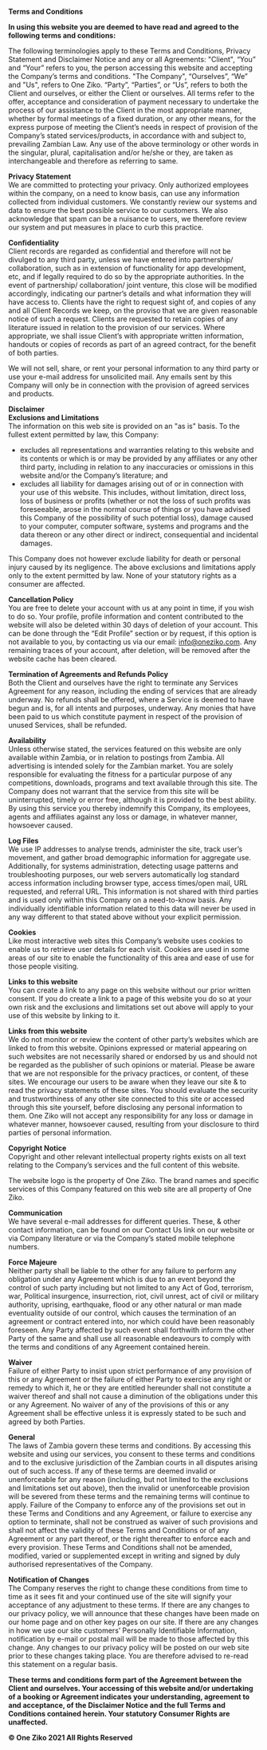 **Terms and Conditions**

**In using this website you are deemed to have read and agreed to the following terms and conditions:**

The following terminologies apply to these Terms and Conditions, Privacy Statement and Disclaimer Notice and any or all Agreements: "Client", “You” and “Your” refers to you, the person accessing this website and accepting the Company’s terms and conditions. "The Company", “Ourselves”, “We” and "Us", refers to One Ziko. “Party”, “Parties”, or “Us”, refers to both the Client and ourselves, or either the Client or ourselves. All terms refer to the offer, acceptance and consideration of payment necessary to undertake the process of our assistance to the Client in the most appropriate manner, whether by formal meetings of a fixed duration, or any other means, for the express purpose of meeting the Client’s needs in respect of provision of the Company’s stated services/products, in accordance with and subject to, prevailing Zambian Law. Any use of the above terminology or other words in the singular, plural, capitalisation and/or he/she or they, are taken as interchangeable and therefore as referring to same.

**Privacy Statement**  
We are committed to protecting your privacy. Only authorized employees within the company, on a need to know basis, can use any information collected from individual customers. We constantly review our systems and data to ensure the best possible service to our customers. We also acknowledge that spam can be a nuisance to users, we therefore review our system and put measures in place to curb this practice.

**Confidentiality**  
Client records are regarded as confidential and therefore will not be divulged to any third party, unless we have entered into partnership/ collaboration, such as in extension of functionality for app development, etc, and if legally required to do so by the appropriate authorities. In the event of partnership/ collaboration/ joint venture, this close will be modified accordingly, indicating our partner’s details and what information they will have access to. Clients have the right to request sight of, and copies of any and all Client Records we keep, on the proviso that we are given reasonable notice of such a request. Clients are requested to retain copies of any literature issued in relation to the provision of our services. Where appropriate, we shall issue Client’s with appropriate written information, handouts or copies of records as part of an agreed contract, for the benefit of both parties.

We will not sell, share, or rent your personal information to any third party or use your e-mail address for unsolicited mail. Any emails sent by this Company will only be in connection with the provision of agreed services and products.

**Disclaimer**  
**Exclusions and Limitations**  
The information on this web site is provided on an "as is" basis. To the fullest extent permitted by law, this Company:

- excludes all representations and warranties relating to this website and its contents or which is or may be provided by any affiliates or any other third party, including in relation to any inaccuracies or omissions in this website and/or the Company’s literature; and
- excludes all liability for damages arising out of or in connection with your use of this website. This includes, without limitation, direct loss, loss of business or profits (whether or not the loss of such profits was foreseeable, arose in the normal course of things or you have advised this Company of the possibility of such potential loss), damage caused to your computer, computer software, systems and programs and the data thereon or any other direct or indirect, consequential and incidental damages.

This Company does not however exclude liability for death or personal injury caused by its negligence. The above exclusions and limitations apply only to the extent permitted by law. None of your statutory rights as a consumer are affected.

**Cancellation Policy**  
You are free to delete your account with us at any point in time, if you wish to do so. Your profile, profile information and content contributed to the website will also be deleted within 30 days of deletion of your account. This can be done through the “Edit Profile” section or by request, if this option is not available to you, by contacting us via our email: info@oneziko.com. Any remaining traces of your account, after deletion, will be removed after the website cache has been cleared.

**Termination of Agreements and Refunds Policy**  
Both the Client and ourselves have the right to terminate any Services Agreement for any reason, including the ending of services that are already underway. No refunds shall be offered, where a Service is deemed to have begun and is, for all intents and purposes, underway. Any monies that have been paid to us which constitute payment in respect of the provision of unused Services, shall be refunded.

**Availability**  
Unless otherwise stated, the services featured on this website are only available within Zambia, or in relation to postings from Zambia. All advertising is intended solely for the Zambian market. You are solely responsible for evaluating the fitness for a particular purpose of any competitions, downloads, programs and text available through this site. The Company does not warrant that the service from this site will be uninterrupted, timely or error free, although it is provided to the best ability. By using this service you thereby indemnify this Company, its employees, agents and affiliates against any loss or damage, in whatever manner, howsoever caused.

**Log Files**  
We use IP addresses to analyse trends, administer the site, track user’s movement, and gather broad demographic information for aggregate use. Additionally, for systems administration, detecting usage patterns and troubleshooting purposes, our web servers automatically log standard access information including browser type, access times/open mail, URL requested, and referral URL. This information is not shared with third parties and is used only within this Company on a need-to-know basis. Any individually identifiable information related to this data will never be used in any way different to that stated above without your explicit permission.

**Cookies**  
Like most interactive web sites this Company’s website uses cookies to enable us to retrieve user details for each visit. Cookies are used in some areas of our site to enable the functionality of this area and ease of use for those people visiting.

**Links to this website**  
You can create a link to any page on this website without our prior written consent. If you do create a link to a page of this website you do so at your own risk and the exclusions and limitations set out above will apply to your use of this website by linking to it.

**Links from this website**  
We do not monitor or review the content of other party’s websites which are linked to from this website. Opinions expressed or material appearing on such websites are not necessarily shared or endorsed by us and should not be regarded as the publisher of such opinions or material. Please be aware that we are not responsible for the privacy practices, or content, of these sites. We encourage our users to be aware when they leave our site & to read the privacy statements of these sites. You should evaluate the security and trustworthiness of any other site connected to this site or accessed through this site yourself, before disclosing any personal information to them. One Ziko will not accept any responsibility for any loss or damage in whatever manner, howsoever caused, resulting from your disclosure to third parties of personal information.

**Copyright Notice**  
Copyright and other relevant intellectual property rights exists on all text relating to the Company’s services and the full content of this website.

The website logo is the property of One Ziko. The brand names and specific services of this Company featured on this web site are all property of One Ziko.

**Communication**  
We have several e-mail addresses for different queries. These, & other contact information, can be found on our Contact Us link on our website or via Company literature or via the Company’s stated mobile telephone numbers.

**Force Majeure**  
Neither party shall be liable to the other for any failure to perform any obligation under any Agreement which is due to an event beyond the control of such party including but not limited to any Act of God, terrorism, war, Political insurgence, insurrection, riot, civil unrest, act of civil or military authority, uprising, earthquake, flood or any other natural or man made eventuality outside of our control, which causes the termination of an agreement or contract entered into, nor which could have been reasonably foreseen. Any Party affected by such event shall forthwith inform the other Party of the same and shall use all reasonable endeavours to comply with the terms and conditions of any Agreement contained herein.

**Waiver**  
Failure of either Party to insist upon strict performance of any provision of this or any Agreement or the failure of either Party to exercise any right or remedy to which it, he or they are entitled hereunder shall not constitute a waiver thereof and shall not cause a diminution of the obligations under this or any Agreement. No waiver of any of the provisions of this or any Agreement shall be effective unless it is expressly stated to be such and agreed by both Parties.

**General**  
The laws of Zambia govern these terms and conditions. By accessing this website and using our services, you consent to these terms and conditions and to the exclusive jurisdiction of the Zambian courts in all disputes arising out of such access. If any of these terms are deemed invalid or unenforceable for any reason (including, but not limited to the exclusions and limitations set out above), then the invalid or unenforceable provision will be severed from these terms and the remaining terms will continue to apply. Failure of the Company to enforce any of the provisions set out in these Terms and Conditions and any Agreement, or failure to exercise any option to terminate, shall not be construed as waiver of such provisions and shall not affect the validity of these Terms and Conditions or of any Agreement or any part thereof, or the right thereafter to enforce each and every provision. These Terms and Conditions shall not be amended, modified, varied or supplemented except in writing and signed by duly authorised representatives of the Company.

**Notification of Changes**  
The Company reserves the right to change these conditions from time to time as it sees fit and your continued use of the site will signify your acceptance of any adjustment to these terms. If there are any changes to our privacy policy, we will announce that these changes have been made on our home page and on other key pages on our site. If there are any changes in how we use our site customers’ Personally Identifiable Information, notification by e-mail or postal mail will be made to those affected by this change. Any changes to our privacy policy will be posted on our web site prior to these changes taking place. You are therefore advised to re-read this statement on a regular basis.

**These terms and conditions form part of the Agreement between the Client and ourselves. Your accessing of this website and/or undertaking of a booking or Agreement indicates your understanding, agreement to and acceptance, of the Disclaimer Notice and the full Terms and Conditions contained herein. Your statutory Consumer Rights are unaffected.**

**© One Ziko 2021 All Rights Reserved**
